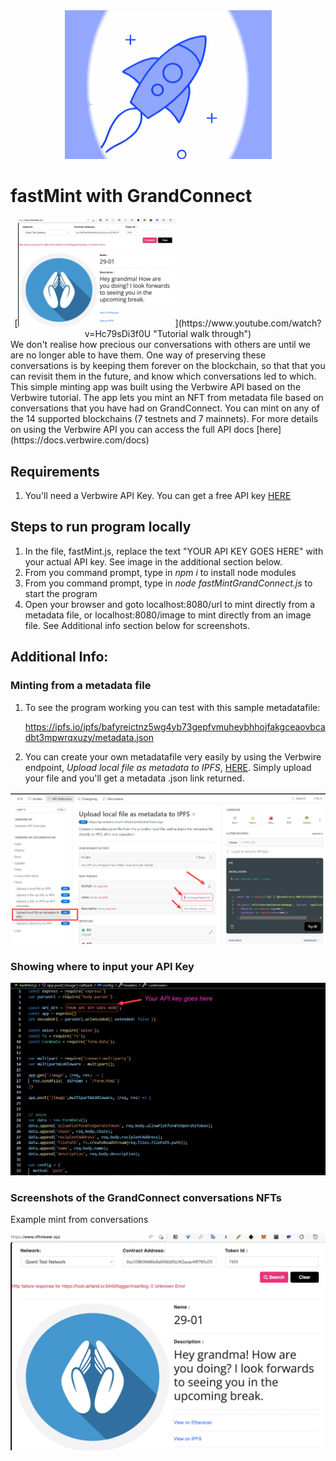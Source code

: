 <div align="center">
    <img alt="verbwire" src="resources/rocketLauncher_.gif"/>
</div>

# fastMint with GrandConnect
<div align="center">
   [<img src="resources/grandconnectNFTSample.png" width="50%">](https://www.youtube.com/watch?v=Hc79sDi3f0U "Tutorial walk through")
</div>
We don't realise how precious our conversations with others are until we are no longer able to have them. One way of preserving these conversations is by keeping them forever on the blockchain, so that that you can revisit them in the future, and know which conversations led to which. This simple minting app was built using the Verbwire API based on the Verbwire tutorial. The app lets you mint an NFT from metadata file based on conversations that you have had on GrandConnect. You can mint on any of the 14 supported blockchains (7 testnets and 7 mainnets). For more details on using the Verbwire API you can access the full API docs [here](https://docs.verbwire.com/docs)

## Requirements

1. You'll need a Verbwire API Key. You can get a free API key [HERE](https://www.verbwire.com/auth/register)

## Steps to run program locally

1. In the file, fastMint.js, replace the text "YOUR API KEY GOES HERE" with your actual API key. See image in the additional section below.
2. From you command prompt, type in *npm i* to install node modules
3. From you command prompt, type in *node fastMintGrandConnect.js* to start the program
4. Open your browser and goto localhost:8080/url to mint directly from a metadata file, or localhost:8080/image to mint directly from an image file. See Additional info section below for screenshots.

## Additional Info:

### Minting from a metadata file

1. To see the program working you can test with this sample metadatafile:

   https://ipfs.io/ipfs/bafyreictnz5wg4yb73gepfvmuheybhhojfakgceaovbcadbt3mpwrqxuzy/metadata.json
2. You can create your own metadatafile very easily by using the Verbwire endpoint, *Upload local file as metadata to IPFS*, [HERE](https://docs.verbwire.com/reference/post_nft-store-metadatafromimage). Simply upload your file and you'll get a metadata .json link returned.

<div align="center">
    <img alt="metaDataFileImg" src="resources/upload_file_as_metadata_to_ipfs.jpg"/>
</div>

### Showing where to input your API Key

<div align="center">
    <img alt="inputApiKeyHere" src="resources/input_API_key.jpg"/>
</div>

### Screenshots of the GrandConnect conversations NFTs


Example mint from conversations

<div align="center">
    <img alt="mintFromImage" src="resources/grandconnectNFTSample.png"/>
</div>

